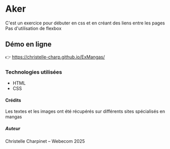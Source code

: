 # Aker
C'est un exercice pour débuter en css et en créant des liens entre les pages
Pas d'utilisation de flexbox
## Démo en ligne
👉 https://christelle-charp.github.io/ExMangas/
### Technologies utilisées
- HTML
- CSS
#### Crédits
Les textes et les images ont été récupérés sur différents sites spécialisés en mangas
##### Auteur
Christelle Charpinet – Webecom 2025